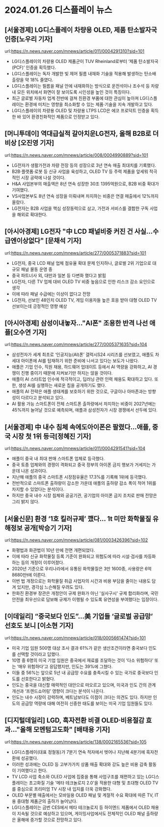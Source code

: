 # 2024.01.26 디스플레이 뉴스

## [서울경제] LG디스플레이 차량용 OLED, 제품 탄소발자국 인증[노우리 기자]
url:https://n.news.naver.com/mnews/article/011/0004291310?sid=101
- LG디스플레이의 차량용 OLED 제품군이 TUV Rheinland로부터 ‘제품 탄소발자국(PCF)’ 인증을 획득했다.
- LG디스플레이는 독자 개발한 빛 제어 필름 내재화 기술을 적용해 발생하는 탄소배출량을 약 18% 줄였다.
- LG디스플레이는 필름을 패널 안에 내재화하는 방식으로 운전석이나 조수석 등 차량 내 모든 위치에서 화면이 잘 보이도록 시인성을 높인 것이 특징이다.
- 최근 글로벌 자동차 업계 전반에 걸쳐 친환경 부품에 대한 관심이 높아져 LG디스플레이는 환경에 미치는 영향을 최소화할 수 있는 제품·기술을 지속 개발하고 있다.
- LG디스플레이의 차량용 OLED 및 차량용 LTPS LCD은 에코 프로덕트 인증을 획득한 바 있어 환경친화적인 제품으로 인정받고 있다.

## [머니투데이] 역대급실적 갈아치운LG전자, 올해 B2B로 더 비상 [오진영 기자]
url:https://n.news.naver.com/mnews/article/008/0004990889?sid=101
- LG전자가 생활가전과 차량 전장 등의 성장으로 3년 연속 매출 최대치를 기록했다.
- B2B·플랫폼·로봇 등 신규 사업을 육성하고, OLED TV 등 주력 제품을 앞세워 적극적인 시장 공략에 나설 것이다.
- H&A 사업본부의 매출액은 8년 연속 성장한 30조 1395억원으로, B2B 비중 확대가 기여했다.
- VS사업본부도 8년 연속 성장을 이뤄내며 차지하는 비중은 연결 매출에서 12%까지 올랐다.
- LG전자는 B2B 사업을 핵심 성장동력으로 삼고, 가전과 서비스를 결합한 구독 사업을 해외로 확대한다.

## [아시아경제] LG전자 "中 LCD 패널비중 커진 건 사실…수급엔이상없다" [문채석 기자]
url:https://n.news.naver.com/mnews/article/277/0005371883?sid=101
- LG전자, 중국 LCD 패널 업체 점유율 확대 문제 인지하나, 글로벌 2위 기업으로 대규모 패널 물동 운영 중
- 중국 파트너사 외, 대만과 일본 등 다변화 했다고 밝힘
- LG전자, 다른 TV 업체 대비 OLED TV 비중 높음으로 인한 리스크 감소 요인으로 생각
- 이에 따라 패널 수급에는 이상이 없다고 전망
- LG전자, 선보인 48인치 OLED TV, 게임 이용자들 높은 호응 받아 대형 OLED TV 선보이는데 긍정적인 영향 예상

## [아시아경제] 삼성이내놓자…"AI폰" 조용한 반격 나선 애플[오수연 기자]
url:https://n.news.naver.com/mnews/article/277/0005371635?sid=104
- 삼성전자가 세계 최초로 ‘인공지능(AI)폰’ 갤럭시S24 시리즈를 선보였고, 애플도 차세대 아이폰에 AI를 탑재하기 위한 준비에 나서고 있다는 보도가 나왔다.
- 애플은 기업 인수, 직원 채용, 하드웨어 업데이트 등에서 AI 역량을 강화하고, AI 경쟁이 진행 중이기 때문에 지켜보기만 하지는 않을 것이다.
- 애플이 AI 스타트업 인수에 적극적이고, 딥러닝 관련 인력 채용도 확대하고 있다. 또한, 생성 AI를 실행하는 새로운 칩을 공개하기도 했다.
- 애플의 AI 전략은 애플 생태계를 보호하기 위한 것으로, 구글이나 아마존과는 방향성이 다르다고 분석되고 있다.
- AI 활용 가능 스마트폰이 전체 스마트폰 출하량에서 차지하는 비중이 2027년에는 45%까지 늘어날 것으로 예측되며, 애플과 삼성전자가 시장 경쟁에서 선두에 있다.

## [서울경제] 中 내수 침체 속에도아이폰은 팔렸다…애플, 중국 시장 첫 1위 등극[정혜진 기자]
url:https://n.news.naver.com/mnews/article/011/0004291541?sid=104
- 애플이 중국 내 최대 판매 스마트폰 업체로 등극했다.
- 중국 토종 업체와의 경쟁이 격화되고 중국 정부의 아이폰 금지 행보가 거세지는 가운데 나온 성과이다.
- 지난해 애플의 중국 스마트폰 시장점유율은 17.3%를 기록해 1위에 등극했다.
- 전반적으로 스마트폰 출하량이 감소한 가운데 애플의 출하량 감소 폭이 적어 1위를 차지할 수 있었다는 분석이다.
- 하지만 중국 내수 시장 침체와 공공기관, 공기업의 아이폰 금지 조치로 판매 전망은 그리 밝지 않다.

## [서울신문] 환경 ‘1호 킬러규제’ 깼다… 1t 미만 화학물질 유해정보 공개[박승기 기자]
url:https://n.news.naver.com/mnews/article/081/0003426396?sid=102
- 화평법과 화관법이 10년 만에 전면 개편되었다.
- 이에 따라 신규 화학물질 등록 기준이 완화되고 위험도에 따라 시설·검사를 차등화하는 등의 개정이 이루어졌다.
- 2020년 기준으로 우리나라에서 유통된 화학물질은 3만 1600종, 사용량은 6억 8680만t에 이른다.
- 이번 법 개정으로는 화학물질 취급 사업자의 시간과 비용 부담을 줄이는 내용도 담겨 있지만, 경각심 느슨해질 우려도 있다.
- 한화진 환경부 장관은 개정안이 규제 완화가 아닌 '실사구시' 규제 합리화라며, 국민안전을 최우선으로 담보해 규제가 이행될 수 있도록 유연성을 부여했다는 입장이다.

## [이데일리] “중국보다 인도”…美 기업들 ‘글로벌 공급망’ 선호도 보니 [이소현 기자]
url:https://n.news.naver.com/mnews/article/018/0005661474?sid=101
- 미국 기업 임원 500명 대상 조사 결과 61%가 같은 생산조건이라면 중국보다 인도를 선택할 것이라고 답했다.
- 10명 중 6명의 미국 기업 임원은 중국에서 재료를 조달하는 것이 ‘다소 위험하다’ 또는 ‘매우 위험하다’고 응답했지만, 인도는 39%에 그쳤다.
- 이들 중 56%는 앞으로 5년 내 공급망 수요를 충족시킬 수 있는 국가로 중국보다 인도를 선호한다고 밝혔다.
- 인도는 중국을 대신할 매력적인 대안으로 떠오르고 있으며, 미국과 인도 간의 관계 개선과 ‘프렌드쇼어링’ 영향이 크다는 분석이 나온다.
- 인도는 내수 시장이 강력하며, 베트남보다도 이점이 크다는 의견도 있다. 하지만 인도의 공급망 역량에 대해 여전히 신중한 태도를 보이는 미국 기업 임원들도 있다.

## [디지털데일리] LGD, 흑자전환 비결 OLED⋅비용절감 효과…"올해 모멘텀고도화" [배태용 기자]
url:https://n.news.naver.com/mnews/article/138/0002165536?sid=105
- LG디스플레이(대표 정철동)가 7분기 연속 적자에서 벗어나 지난해 4분기에 흑자전환에 성공했다.
- 이러한 성과에는 OLED 등 고부가가치 상품 매출 확대와 강도 높은 비용 감축 활동이 기여했다고 한다.
- TV LCD 사업 축소와 OLED 사업에 집중을 통해 사업구조를 재편하고 있는 LG디스플레이는 초고화질 기술 '메타 테크놀로지 2.0'을 적용한 대형 및 초대형 OLED TV를 중심으로 프리미엄 TV 시장 내 입지를 더욱 강화했다.
- OLED 부문별 매출에서는 모바일용 OLED 패널 및 계절적 수요 확대에 따른 TV, IT용 중대형 제품군의 출하가 늘어났다.
- LG디스플레이는 금번 CES에서 메타 테크놀로지 등 하이엔드 제품에서 OLED 채용이 지속될 것으로 예상하고 있으며, 게이밍사업에서도 전체적인 OLED 패널 출하량은 올해에 증가할 것으로 전망하고 있다.